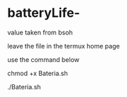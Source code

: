 # batteryLife-

value taken from bsoh

leave the file in the termux home page 

use the command below

chmod +x Bateria.sh

./Bateria.sh
